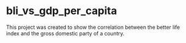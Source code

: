 # bli_vs_gdp_per_capita

This project was created to show the correlation between the better life index and the gross domestic party of a country.
